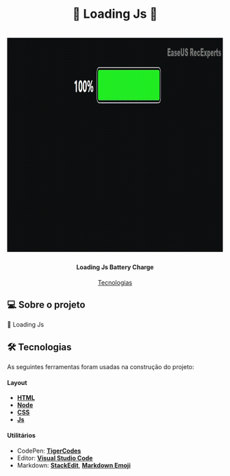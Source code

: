 <h1 align="center">🔋 Loading Js 🔋</h1>

</p>
<h1 align="center">
    <img alt="Bateria" width="900" height="500" title="" src="./assets/img/Loading_Js.gif" />
</h1>

<h4 align="center"> 
  Loading Js Battery Charge
</h4>

<p align="center">
 <a href="#-tecnologias">Tecnologias</a> 
</p>

## 💻 Sobre o projeto

🔋 Loading Js 

## 🛠 Tecnologias

As seguintes ferramentas foram usadas na construção do projeto:

#### **Layout**

- **[HTML](https://www.w3schools.com/html/)**
- **[Node](https://nodejs.org/en/)**
- **[CSS](https://www.w3schools.com/css/)**
- **[Js](https://www.w3schools.com/w3js/)**


#### **Utilitários**

- CodePen: **[TigerCodes](https://codepen.io/tigercodes)**
- Editor: **[Visual Studio Code](https://code.visualstudio.com/)**
- Markdown: **[StackEdit](https://stackedit.io/)**, **[Markdown Emoji](https://gist.github.com/rxaviers/7360908)**




